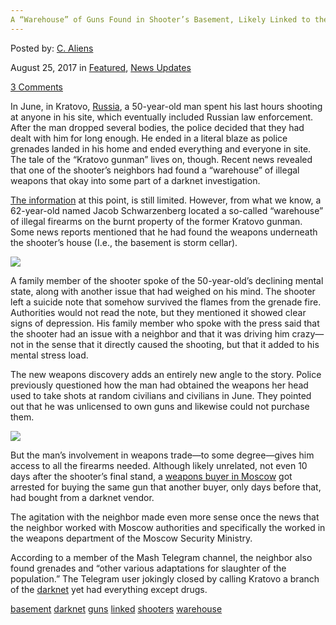 ```yaml
---
A “Warehouse” of Guns Found in Shooter’s Basement, Likely Linked to the Darknet
---
```

<article class="post-listing post-22165 post type-post status-publish format-standard has-post-thumbnail hentry 
 tag-basement tag-darknet tag-guns tag-linked tag-shooters tag-warehouse">
    
<div class="post-inner">
    
    
        
<span>Posted by: <a href="https://www.deepdotweb.com/author/caliens/" title="">C. Aliens </a></span>
    
    
<span>August 25, 2017</span>
<span>in <a href="https://www.deepdotweb.com/category/deepdot-news/" rel="category tag">Featured</a>, <a href="https://www.deepdotweb.com/category/news-updates/" rel="category tag">News Updates</a></span>
    
<span><a href="https://www.deepdotweb.com/2017/08/25/warehouse-guns-found-shooters-basement-likely-linked-darknet/#comments">3 Comments</a></span>
</p>
<div class="clear"></div>
    
    
    
<p>In June, in Kratovo, <a href="https://www.deepdotweb.com/tag/russia/">Russia</a>, a 50-year-old man spent his last hours shooting at anyone in his site, which eventually included Russian law enforcement. After the man dropped several bodies, the police decided that they had dealt with him for long enough. He ended in a literal blaze as police grenades landed in his home and ended everything and everyone in site. The tale of the “Kratovo gunman” lives on, though. Recent news revealed that one of the shooter&#8217;s neighbors had found a “warehouse” of illegal weapons that okay into some part of a darknet investigation.</p>
<p><a href="https://life.ru/t/%D0%BD%D0%BE%D0%B2%D0%BE%D1%81%D1%82%D0%B8/1033451/u_sosieda_kratovskogho_strielka_nashli_sklad_nielieghalnogho_oruzhiia">The information</a> at this point, is still limited. However, from what we know, a 62-year-old named Jacob Schwarzenberg located a so-called “warehouse” of illegal firearms on the burnt property of the former Kratovo gunman. Some news reports mentioned that he had found the weapons underneath the shooter’s house (I.e., the basement is storm cellar).</p>
<p><img class="wp-image-22169 aligncenter" src="/imgs/2017/08/word-image-21.jpeg" srcset="/imgs/2017/08/word-image-21.jpeg 800w, /imgs/2017/08/word-image-21-300x169.jpeg 300w" sizes="(max-width: 800px) 100vw, 800px" /></p>
<p>A family member of the shooter spoke of the 50-year-old’s declining mental state, along with another issue that had weighed on his mind. The shooter left a suicide note that somehow survived the flames from the grenade fire. Authorities would not read the note, but they mentioned it showed clear signs of depression. His family member who spoke with the press said that the shooter had an issue with a neighbor and that it was driving him crazy—not in the sense that it directly caused the shooting, but that it added to his mental stress load.</p>
<p>The new weapons discovery adds an entirely new angle to the story. Police previously questioned how the man had obtained the weapons her head used to take shots at random civilians and civilians in June. They pointed out that he was unlicensed to own guns and likewise could not purchase them.</p>
<p><img class="wp-image-22170" src="/imgs/2017/08/word-image-22.jpeg" srcset="/imgs/2017/08/word-image-22.jpeg 800w, /imgs/2017/08/word-image-22-300x218.jpeg 300w" sizes="(max-width: 800px) 100vw, 800px" /></p>
<p>But the man&#8217;s involvement in weapons trade—to some degree—gives him access to all the firearms needed. Although likely unrelated, not even 10 days after the shooter’s final stand, a <a href="https://www.deepdotweb.com/2017/06/27/fsb-arrested-68-year-old-firearm-buyer/">weapons buyer in Moscow</a> got arrested for buying the same gun that another buyer, only days before that, had bought from a darknet vendor.</p>
<p>The agitation with the neighbor made even more sense once the news that the neighbor worked with Moscow authorities and specifically the worked in the weapons department of the Moscow Security Ministry.</p>
<p>According to a member of the Mash Telegram channel, the neighbor also found grenades and “other various adaptations for slaughter of the population.” The Telegram user jokingly closed by calling Kratovo a branch of the <a href="http://www.deepdotweb.com/tag/darknet">darknet</a> yet had everything except drugs.</p>
    
    
</div><!-- .entry /-->
<a href="https://www.deepdotweb.com/tag/basement/" rel="tag">basement</a> <a href="https://www.deepdotweb.com/tag/darknet/" rel="tag">darknet</a> <a href="https://www.deepdotweb.com/tag/guns/" rel="tag">guns</a> <a href="https://www.deepdotweb.com/tag/linked/" rel="tag">linked</a> <a href="https://www.deepdotweb.com/tag/shooters/" rel="tag">shooters</a> <a href="https://www.deepdotweb.com/tag/warehouse/" rel="tag">warehouse</a></span>				<span style="display:none" class="updated">2017-08-25</span>
<div style="display:none" class="vcard author" itemprop="author" itemscope itemtype="http://schema.org/Person"><strong class="fn" itemprop="name"><a href="https://www.deepdotweb.com/author/caliens/" title="Posts by C. Aliens" rel="author">C. Aliens</a></strong></div>
    
    
</div><!-- .post-inner -->
</article><!-- .post-listing -->

